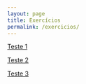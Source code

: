 ```yaml
---
layout: page
title: Exercícios
permalink: /exercicios/
---
```




[Teste 1](Teste01.html)

[Teste 2](Teste02.html)

[Teste 3](Teste03.html)